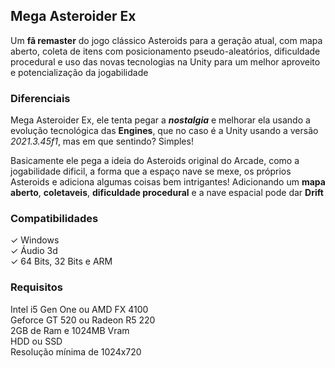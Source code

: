 ## Mega Asteroider Ex
 Um **fã remaster** do jogo clássico Asteroids para a geração atual, com mapa aberto, coleta de itens com posicionamento pseudo-aleatórios, dificuldade procedural e uso das novas tecnologias na Unity para um melhor aproveito e potencialização da jogabilidade

### Diferenciais
 Mega Asteroider Ex, ele tenta pegar a _**nostalgia**_ e melhorar ela usando a evolução tecnológica das **Engines**, que no caso é a Unity usando a versão _2021.3.45f1_, mas em que sentindo? Simples!

 Basicamente ele pega a ideia do Asteroids original do Arcade, como a jogabilidade dificil, a forma que a espaço nave se mexe, os próprios Asteroids e adiciona algumas coisas bem intrigantes! Adicionando um **mapa aberto**, **coletaveis**, **dificuldade procedural** e a nave espacial pode dar **Drift** 

### Compatibilidades
✓ Windows <br>
✓ Áudio 3d <br>
✓ 64 Bits, 32 Bits e ARM

### Requisitos
Intel i5 Gen One ou AMD FX 4100 <br>
Geforce GT 520 ou Radeon R5 220 <br>
2GB de Ram e 1024MB Vram <br>
HDD ou SSD <br>
Resolução mínima de 1024x720
